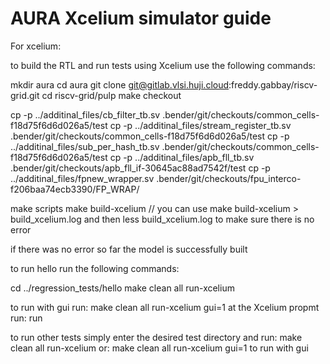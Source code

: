 # AURA Xcelium simulator guide

For xcelium:

to build the RTL and run tests using Xcelium use the following commands:

mkdir aura
cd aura
git clone git@gitlab.vlsi.huji.cloud:freddy.gabbay/riscv-grid.git
cd riscv-grid/pulp
make checkout

cp -p ../additinal_files/cb_filter_tb.sv .bender/git/checkouts/common_cells-f18d75f6d6d026a5/test
cp -p ../additinal_files/stream_register_tb.sv .bender/git/checkouts/common_cells-f18d75f6d6d026a5/test
cp -p ../additinal_files/sub_per_hash_tb.sv .bender/git/checkouts/common_cells-f18d75f6d6d026a5/test
cp -p ../additinal_files/apb_fll_tb.sv .bender/git/checkouts/apb_fll_if-30645ac88ad7542f/test
cp -p ../additinal_files/fpnew_wrapper.sv .bender/git/checkouts/fpu_interco-f206baa74ecb3390/FP_WRAP/

make scripts
make build-xcelium // you can use make build-xcelium > build_xcelium.log and then less build_xcelium.log to make sure there is no error


if there was no error so far the model is successfully built

to run hello run the following commands:

cd ../regression_tests/hello
make clean all run-xcelium

to run with gui run:
make clean all run-xcelium gui=1
 at the Xcelium propmt run: run


to run other tests simply enter the desired test directory and run:
make clean all run-xcelium
 or: make clean all run-xcelium gui=1
to run with gui
